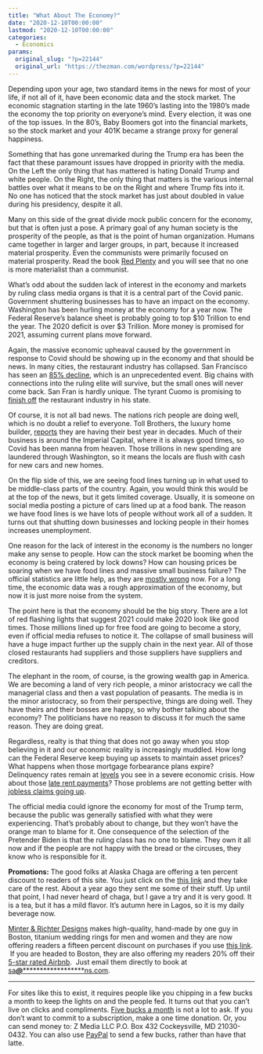 ```yaml
---
title: "What About The Economy?"
date: "2020-12-10T00:00:00"
lastmod: "2020-12-10T00:00:00"
categories:
  - Economics
params:
  original_slug: "?p=22144"
  original_url: "https://thezman.com/wordpress/?p=22144"
---
```


Depending upon your age, two standard items in the news for most of your
life, if not all of it, have been economic data and the stock market.
The economic stagnation starting in the late 1960’s lasting into the
1980’s made the economy the top priority on everyone’s mind. Every
election, it was one of the top issues. In the 80’s, Baby Boomers got
into the financial markets, so the stock market and your 401K became a
strange proxy for general happiness.

Something that has gone unremarked during the Trump era has been the
fact that these paramount issues have dropped in priority with the
media. On the Left the only thing that has mattered is hating Donald
Trump and white people. On the Right, the only thing that matters is the
various internal battles over what it means to be on the Right and where
Trump fits into it. No one has noticed that the stock market has just
about doubled in value during his presidency, despite it all.

Many on this side of the great divide mock public concern for the
economy, but that is often just a pose. A primary goal of any human
society is the prosperity of the people, as that is the point of human
organization. Humans came together in larger and larger groups, in part,
because it increased material prosperity. Even the communists were
primarily focused on material prosperity. Read the book <a
href="https://www.amazon.com/Red-Plenty-Francis-Spufford/dp/1555976042"
rel="noopener" target="_blank">Red Plenty</a> and you will see that no
one is more materialist than a communist.

What’s odd about the sudden lack of interest in the economy and markets
by ruling class media organs is that it is a central part of the Covid
panic. Government shuttering businesses has to have an impact on the
economy. Washington has been hurling money at the economy for a year
now. The Federal Reserve’s balance sheet is probably going to top $10
Trillion to end the year. The 2020 deficit is over $3 Trillion. More
money is promised for 2021, assuming current plans move forward.

Again, the massive economic upheaval caused by the government in
response to Covid should be showing up in the economy and that should be
news. In many cities, the restaurant industry has collapsed. San
Francisco has seen an <a
href="https://www.sfgate.com/food/article/It-s-decimated-down-here-About-85-of-San-15774680.php"
rel="noopener" target="_blank">85% decline</a>, which is an
unprecedented event. Big chains with connections into the ruling elite
will survive, but the small ones will never come back. San Fran is
hardly unique. The tyrant Cuomo is promising to <a
href="https://ny.eater.com/2020/12/7/22158808/cuomo-indoor-dining-nyc-ban-restaurants-bars"
rel="noopener" target="_blank">finish off</a> the restaurant industry in
his state.

Of course, it is not all bad news. The nations rich people are doing
well, which is no doubt a relief to everyone. Toll Brothers, the luxury
home builder, <a
href="https://www.zerohedge.com/markets/toll-brothers-says-housing-market-strongest-30-years-wealthy-americans-buy-mcmansions"
rel="noopener" target="_blank">reports</a> they are having their best
year in decades. Much of their business is around the Imperial Capital,
where it is always good times, so Covid has been manna from heaven.
Those trillions in new spending are laundered through Washington, so it
means the locals are flush with cash for new cars and new homes.

On the flip side of this, we are seeing food lines turning up in what
used to be middle-class parts of the country. Again, you would think
this would be at the top of the news, but it gets limited coverage.
Usually, it is someone on social media posting a picture of cars lined
up at a food bank. The reason we have food lines is we have lots of
people without work all of a sudden. It turns out that shutting down
businesses and locking people in their homes increases unemployment.

One reason for the lack of interest in the economy is the numbers no
longer make any sense to people. How can the stock market be booming
when the economy is being cratered by lock downs? How can housing prices
be soaring when we have food lines and massive small business failure?
The official statistics are little help, as they are <a
href="https://www.wsj.com/articles/labor-department-published-flawed-estimates-of-weekly-jobless-claims-watchdog-says-11606752477"
rel="noopener" target="_blank">mostly wrong</a> now. For a long time,
the economic data was a rough approximation of the economy, but now it
is just more noise from the system.

The point here is that the economy should be the big story. There are a
lot of red flashing lights that suggest 2021 could make 2020 look like
good times. Those millions lined up for free food are going to become a
story, even if official media refuses to notice it. The collapse of
small business will have a huge impact further up the supply chain in
the next year. All of those closed restaurants had suppliers and those
suppliers have suppliers and creditors.

The elephant in the room, of course, is the growing wealth gap in
America. We are becoming a land of very rich people, a minor aristocracy
we call the managerial class and then a vast population of peasants. The
media is in the minor aristocracy, so from their perspective, things are
doing well. They have theirs and their bosses are happy, so why bother
talking about the economy? The politicians have no reason to discuss it
for much the same reason. They are doing great.

Regardless, realty is that thing that does not go away when you stop
believing in it and our economic reality is increasingly muddled. How
long can the Federal Reserve keep buying up assets to maintain asset
prices? What happens when those mortgage forbearance plans expire?
Delinquency rates remain at <a
href="https://www.mba.org/2020-press-releases/november/mortgage-delinquencies-decrease-in-the-third-quarter-of-2020"
rel="noopener" target="_blank">levels</a> you see in a severe economic
crisis. How about those <a
href="https://www.nmhc.org/research-insight/nmhc-rent-payment-tracker/"
rel="noopener" target="_blank">late rent payments</a>? Those problems
are not getting better with <a
href="https://finance.yahoo.com/news/initial-jobless-claims-week-ended-dec-5-2020-coronavirus-pandemic-184915706.html"
rel="noopener" target="_blank">jobless claims going up</a>.

The official media could ignore the economy for most of the Trump term,
because the public was generally satisfied with what they were
experiencing. That’s probably about to change, but they won’t have the
orange man to blame for it. One consequence of the selection of the
Pretender Biden is that the ruling class has no one to blame. They own
it all now and if the people are not happy with the bread or the
circuses, they know who is responsible for it.

**Promotions:** The good folks at Alaska Chaga are offering a ten
percent discount to readers of this site. You just click on the
<a href="https://alaskachaga.us/discount/ZMAN" rel="noopener noreferrer"
target="_blank">this link</a> and they take care of the rest. About a
year ago they sent me some of their stuff. Up until that point, I had
never heard of chaga, but I gave a try and it is very good. It is a tea,
but it has a mild flavor. It’s autumn here in Lagos, so it is my daily
beverage now.

<a href="https://www.minterandrichterdesigns.com/"
rel="noreferrer nofollow noopener" target="_blank">Minter &amp; Richter
Designs</a> makes high-quality, hand-made by one guy in Boston, titanium
wedding rings for men and women and they are now offering readers a
fifteen percent discount on purchases if you use
<a href="https://www.minterandrichterdesigns.com/discount/ZMAN"
rel="noreferrer nofollow noopener" target="_blank">this link</a>. 
 <span class="highlight"><span class="colour"><span class="font"><span class="size">If
you are headed to Boston, they are also offering my readers 20% off
their <a
href="https://www.airbnb.com/users/7988017/listings?user_id=7988017&amp;s=3"
rel="noopener noreferrer" target="_blank">5-star rated Airbnb</a>.  Just
email them directly to book at
<a href="mailto:sa***@*********************ns.com"
data-original-string="qeyOouLNLiSVfLsytk5V5Q==cb7U4/bjpT4QG5cT5oqRlj8NrGmOIuphhSdHAefRrAujH1sdDUpOVtsZSbPY0MLLRQN"><span
class="apbct-email-encoder"
data-original-string="+dxWUVEItEA7cuq0OnKZag==cb7XyQmGghvn7wUK/tC0DEMHIJlAjaZ5BC0eFifS8YXnUQruleobHAYWDOmyRdphsRd"
title="This contact has been encoded by Anti-Spam by CleanTalk. Click to decode. To finish the decoding make sure that JavaScript is enabled in your browser.">sa<span
class="apbct-blur">***</span>@<span
class="apbct-blur">*********************</span>ns.com</span></a>.</span></span></span></span>

------------------------------------------------------------------------

For sites like this to exist, it requires people like you chipping in a
few bucks a month to keep the lights on and the people fed. It turns out
that you can’t live on clicks and compliments.
<a href="https://www.subscribestar.com/the-z-blog"
rel="noopener noreferrer" target="_blank">Five bucks a month</a> is not
a lot to ask. If you don’t want to commit to a subscription, make a one
time donation. Or, you can send money to: Z Media LLC P.O. Box 432
Cockeysville, MD 21030-0432. You can also use <a
href="https://www.paypal.com/cgi-bin/webscr?cmd=_s-xclick&amp;hosted_button_id=UDAS2Q8JYA6CN&amp;source=url"
rel="noopener noreferrer" target="_blank">PayPal</a> to send a few
bucks, rather than have that latte.

